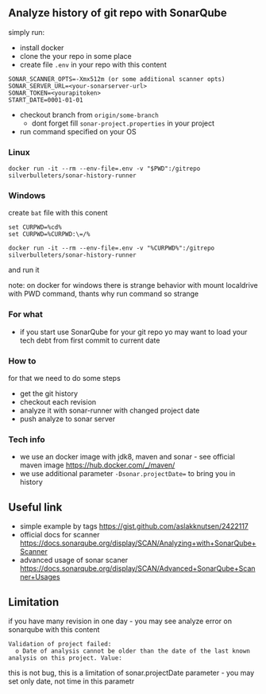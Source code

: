 ## Analyze history of git repo with SonarQube 

simply run:

* install docker
* clone the your repo in some place
* create file `.env` in your repo with this content
```
SONAR_SCANNER_OPTS=-Xmx512m (or some additional scanner opts)
SONAR_SERVER_URL=<your-sonarserver-url>
SONAR_TOKEN=<yourapitoken>
START_DATE=0001-01-01
```
* checkout branch from `origin/some-branch`
  * dont forget fill `sonar-project.properties` in your project
* run command specified on your OS

### Linux

```
docker run -it --rm --env-file=.env -v "$PWD":/gitrepo silverbulleters/sonar-history-runner
```

### Windows

create `bat` file with this conent

```
set CURPWD=%cd%
set CURPWD=%CURPWD:\=/%

docker run -it --rm --env-file=.env -v "%CURPWD%":/gitrepo silverbulleters/sonar-history-runner
```

and run it

note: on docker for windows there is strange behavior with mount localdrive with PWD command, thants why run command so strange

### For what

* if you start use SonarQube for your git repo yo may want to load your tech debt from first commit to current date

### How to

for that we need to do some steps

* get the git history
* checkout each revision
* analyze it with sonar-runner with changed project date
* push analyze to sonar server

### Tech info

* we use an docker image with jdk8, maven and sonar - see official maven image https://hub.docker.com/_/maven/
* we use additional parameter `-Dsonar.projectDate=` to bring you in history


## Useful link

* simple example by tags https://gist.github.com/aslakknutsen/2422117
* official docs for scanner https://docs.sonarqube.org/display/SCAN/Analyzing+with+SonarQube+Scanner
* advanced usage of sonar scaner https://docs.sonarqube.org/display/SCAN/Advanced+SonarQube+Scanner+Usages


## Limitation

if you have many revision in one day - you may see analyze error on sonarqube with this content

```
Validation of project failed:
  o Date of analysis cannot be older than the date of the last known analysis on this project. Value: 
```

this is not bug, this is a limitation of sonar.projectDate parameter - you may set only date, not time in this parametr  
